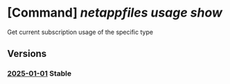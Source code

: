 # [Command] _netappfiles usage show_

Get current subscription usage of the specific type

## Versions

### [2025-01-01](/Resources/mgmt-plane/L3N1YnNjcmlwdGlvbnMve30vcHJvdmlkZXJzL21pY3Jvc29mdC5uZXRhcHAvbG9jYXRpb25zL3t9L3VzYWdlcy97fQ==/2025-01-01.xml) **Stable**

<!-- mgmt-plane /subscriptions/{}/providers/microsoft.netapp/locations/{}/usages/{} 2025-01-01 -->
